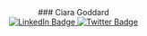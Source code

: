 <div id="header" align="center">
### Ciara Goddard
</div>


<div id="badges" align="center">
 <a href="https://www.linkedin.com/in/ciara-k-goddard/">
  <img src="https://img.shields.io/badge/LinkedIn-blue?logo=linkedin&logoColor=white&style=for-the-badge" alt="LinkedIn Badge"/>
 </a>
 <a href="https://twitter.com/Ciara_Goddard">
  <img src="https://img.shields.io/badge/Twitter-blue?logo=twitter&logoColor=white&style=for-the-badge" alt="Twitter Badge"/>
 </a>
</div>
